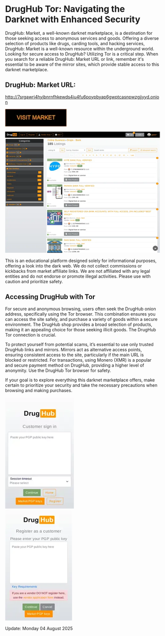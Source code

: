 # DrugHub Tor: Navigating the Darknet with Enhanced Security

DrugHub: Market, a well-known darknet marketplace, is a destination for those seeking access to anonymous services and goods. Offering a diverse selection of products like drugs, carding tools, and hacking services, DrugHub: Market is a well-known resource within the underground world. Looking for secure access to DrugHub? Utilizing Tor is a critical step. When you search for a reliable DrugHub: Market URL or link, remember it's essential to be aware of the mirror sites, which provide stable access to this darknet marketplace.

## DrugHub: Market URL:

http://7srgawrj4hyjbnrnfhkewds4iu4fu6poypbyap6gwptcasnpwzgjjyyd.onion

[<img src="/image/runner.webp" width="200">](http://7srgawrj4hyjbnrnfhkewds4iu4fu6poypbyap6gwptcasnpwzgjjyyd.onion)


<a href="http://7srgawrj4hyjbnrnfhkewds4iu4fu6poypbyap6gwptcasnpwzgjjyyd.onion"><img src="/image/browser.webp" alt="image" style="max-width: 100%;"><a>

This is an educational platform designed solely for informational purposes, offering a look into the dark web. We do not collect commissions or kickbacks from market affiliate links. We are not affiliated with any legal entities and do not endorse or promote illegal activities. Please use with caution and prioritize safety.

## Accessing DrugHub with Tor

For secure and anonymous browsing, users often seek the DrugHub onion address, specifically using the Tor browser. This combination ensures you can access the site safely, and purchase a variety of goods within a secure environment. The DrugHub shop provides a broad selection of products, making it an appealing choice for those seeking illicit goods. The DrugHub Tor connection is crucial.

To protect yourself from potential scams, it’s essential to use only trusted DrugHub links and mirrors. Mirrors act as alternative access points, ensuring consistent access to the site, particularly if the main URL is blocked or restricted. For transactions, using Monero (XMR) is a popular and secure payment method on DrugHub, providing a higher level of anonymity. Use the DrugHub Tor browser for safety.

If your goal is to explore everything this darknet marketplace offers, make certain to prioritize your security and take the necessary precautions when browsing and making purchases.


<a href="http://7srgawrj4hyjbnrnfhkewds4iu4fu6poypbyap6gwptcasnpwzgjjyyd.onion"><img src="/image/gray.webp" alt="image" style="max-width: 100%;"><a>  
<a href="http://7srgawrj4hyjbnrnfhkewds4iu4fu6poypbyap6gwptcasnpwzgjjyyd.onion"><img src="/image/capture.webp" alt="image" style="max-width: 100%;"><a>







Update:  Monday 04 August 2025